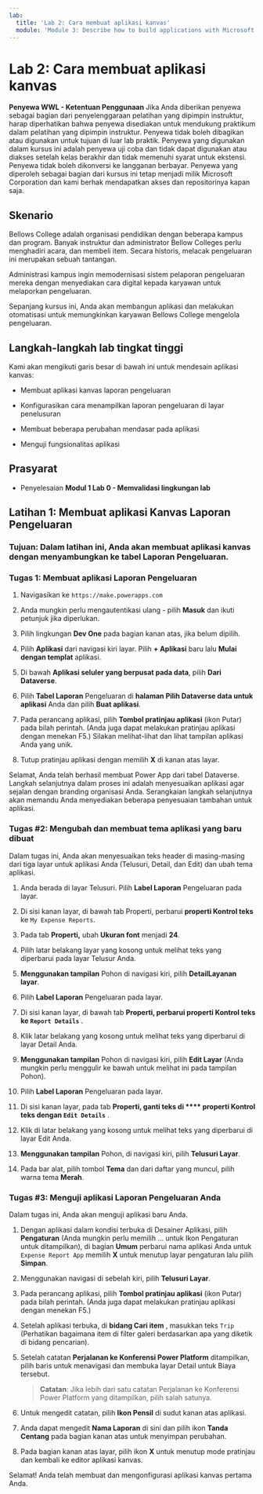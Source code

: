 ```yaml
---
lab:
  title: 'Lab 2: Cara membuat aplikasi kanvas'
  module: 'Module 3: Describe how to build applications with Microsoft Power Apps'
---
```


# Lab 2: Cara membuat aplikasi kanvas

**Penyewa WWL - Ketentuan Penggunaan** Jika Anda diberikan penyewa sebagai bagian dari penyelenggaraan pelatihan yang dipimpin instruktur, harap diperhatikan bahwa penyewa disediakan untuk mendukung praktikum dalam pelatihan yang dipimpin instruktur. Penyewa tidak boleh dibagikan atau digunakan untuk tujuan di luar lab praktik. Penyewa yang digunakan dalam kursus ini adalah penyewa uji coba dan tidak dapat digunakan atau diakses setelah kelas berakhir dan tidak memenuhi syarat untuk ekstensi. Penyewa tidak boleh dikonversi ke langganan berbayar. Penyewa yang diperoleh sebagai bagian dari kursus ini tetap menjadi milik Microsoft Corporation dan kami berhak mendapatkan akses dan repositorinya kapan saja. 

## Skenario

Bellows College adalah organisasi pendidikan dengan beberapa kampus dan program. Banyak instruktur dan administrator Bellow Colleges perlu menghadiri acara, dan membeli item. Secara historis, melacak pengeluaran ini merupakan sebuah tantangan. 

Administrasi kampus ingin memodernisasi sistem pelaporan pengeluaran mereka dengan menyediakan cara digital kepada karyawan untuk melaporkan pengeluaran. 

Sepanjang kursus ini, Anda akan membangun aplikasi dan melakukan otomatisasi untuk memungkinkan karyawan Bellows College mengelola pengeluaran. 


## Langkah-langkah lab tingkat tinggi

Kami akan mengikuti garis besar di bawah ini untuk mendesain aplikasi kanvas:

- Membuat aplikasi kanvas laporan pengeluaran 

- Konfigurasikan cara menampilkan laporan pengeluaran di layar penelusuran

- Membuat beberapa perubahan mendasar pada aplikasi

- Menguji fungsionalitas aplikasi

## Prasyarat

- Penyelesaian **Modul 1 Lab 0 - Memvalidasi lingkungan lab**

## Latihan 1: Membuat aplikasi Kanvas Laporan Pengeluaran

### Tujuan: Dalam latihan ini, Anda akan membuat aplikasi kanvas dengan menyambungkan ke tabel Laporan Pengeluaran.

### Tugas 1: Membuat aplikasi Laporan Pengeluaran

1. Navigasikan ke `https://make.powerapps.com`

1. Anda mungkin perlu mengautentikasi ulang - pilih **Masuk** dan ikuti petunjuk jika diperlukan.

1. Pilih lingkungan **Dev One** pada bagian kanan atas, jika belum dipilih.

1. Pilih **Aplikasi** dari navigasi kiri layar. Pilih **+ Aplikasi** baru lalu **Mulai dengan templat** aplikasi.

1. Di bawah **Aplikasi seluler yang berpusat pada data**, pilih **Dari Dataverse**.

1. Pilih **Tabel Laporan** Pengeluaran di **halaman Pilih Dataverse data untuk aplikasi** Anda dan pilih **Buat aplikasi**.

1. Pada perancang aplikasi, pilih **Tombol pratinjau aplikasi** (ikon Putar) pada bilah perintah. (Anda juga dapat melakukan pratinjau aplikasi dengan menekan F5.) Silakan melihat-lihat dan lihat tampilan aplikasi Anda yang unik.

1. Tutup pratinjau aplikasi dengan memilih **X** di kanan atas layar.

Selamat, Anda telah berhasil membuat Power App dari tabel Dataverse. Langkah selanjutnya dalam proses ini adalah menyesuaikan aplikasi agar sejalan dengan branding organisasi Anda. Serangkaian langkah selanjutnya akan memandu Anda menyediakan beberapa penyesuaian tambahan untuk aplikasi.

### Tugas #2: Mengubah dan membuat tema aplikasi yang baru dibuat

Dalam tugas ini, Anda akan menyesuaikan teks header di masing-masing dari tiga layar untuk aplikasi Anda (Telusuri, Detail, dan Edit) dan ubah tema aplikasi.

1. Anda berada di layar Telusuri. Pilih **Label Laporan** Pengeluaran pada layar.

1. Di sisi kanan layar, di bawah tab Properti, perbarui **properti Kontrol teks** ke `My Expense Reports`.

1. Pada tab **Properti,** ubah **Ukuran font** menjadi **24**.

1. Pilih latar belakang layar yang kosong untuk melihat teks yang diperbarui pada layar Telusur Anda.

1. **Menggunakan tampilan** Pohon di navigasi kiri, pilih **DetailLayanan layar**.

1. Pilih **Label Laporan** Pengeluaran pada layar.

1. Di sisi kanan layar, di bawah tab **Properti, perbarui **properti Kontrol teks** ke `Report Details`** .

1. Klik latar belakang yang kosong untuk melihat teks yang diperbarui di layar Detail Anda.

1. **Menggunakan tampilan** Pohon di navigasi kiri, pilih **Edit Layar** (Anda mungkin perlu menggulir ke bawah untuk melihat ini pada tampilan Pohon).

1. Pilih **Label Laporan** Pengeluaran pada layar.

1. Di sisi kanan layar, pada tab **Properti, ganti teks di **** properti Kontrol teks dengan `Edit Details`** .

1. Klik di latar belakang yang kosong untuk melihat teks yang diperbarui di layar Edit Anda.

1. **Menggunakan tampilan** Pohon, di navigasi kiri, pilih **Telusuri Layar**.

1. Pada bar alat, pilih tombol **Tema** dan dari daftar yang muncul, pilih warna tema **Merah**.

### Tugas #3: Menguji aplikasi Laporan Pengeluaran Anda

Dalam tugas ini, Anda akan menguji aplikasi baru Anda.

1. Dengan aplikasi dalam kondisi terbuka di Desainer Aplikasi, pilih **Pengaturan** (Anda mungkin perlu memilih … untuk Ikon Pengaturan untuk ditampilkan), di bagian **Umum** perbarui nama aplikasi Anda untuk `Expense Report App` memilih **X** untuk menutup layar pengaturan lalu pilih **Simpan**.

1. Menggunakan navigasi di sebelah kiri, pilih **Telusuri Layar**.

1. Pada perancang aplikasi, pilih **Tombol pratinjau aplikasi** (ikon Putar) pada bilah perintah. (Anda juga dapat melakukan pratinjau aplikasi dengan menekan F5.)

1. Setelah aplikasi terbuka, di **bidang Cari item** , masukkan teks `Trip` (Perhatikan bagaimana item di filter galeri berdasarkan apa yang diketik di bidang pencarian).

1. Setelah catatan **Perjalanan ke Konferensi Power Platform** ditampilkan, pilih baris untuk menavigasi dan membuka layar Detail untuk Biaya tersebut.
 
    >**Catatan**: Jika lebih dari satu catatan Perjalanan ke Konferensi Power Platform yang ditampilkan, pilih salah satunya.

1. Untuk mengedit catatan, pilih **Ikon Pensil** di sudut kanan atas aplikasi.

1. Anda dapat mengedit **Nama Laporan** di sini dan pilih ikon **Tanda Centang** pada bagian kanan atas untuk menyimpan perubahan.

1. Pada bagian kanan atas layar, pilih ikon **X** untuk menutup mode pratinjau dan kembali ke editor aplikasi kanvas.

Selamat! Anda telah membuat dan mengonfigurasi aplikasi kanvas pertama Anda.

 

